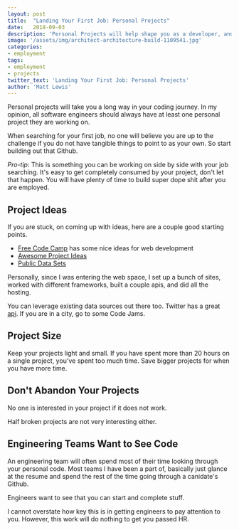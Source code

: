```yaml
---
layout: post
title:  "Landing Your First Job: Personal Projects"
date:   2018-09-03
description: 'Personal Projects will help shape you as a developer, and prove to potential employers that you can walk the walk.'
image: '/assets/img/architect-architecture-build-1109541.jpg'
categories:
- employment
tags:
- employment
- projects
twitter_text: 'Landing Your First Job: Personal Projects'
author: 'Matt Lewis'
---
```


Personal projects will take you a long way in your coding journey.  In my opinion,
all software engineers should always have at least one personal project they are
working on.

When searching for your first job, no one will believe you are up to the challenge
if you do not have tangible things to point to as your own. So start building out
that Github.

_Pro-tip:_ This is something you can be working on side by side with your job
searching. It's easy to get completely consumed by your project, don't let that
happen. You will have plenty of time to build super dope shit after you are
employed.

## Project Ideas

If you are stuck, on coming up with ideas, here are a couple good starting points.

+ [Free Code Camp](https://freecodecamp.org) has some nice ideas for web development
+ [Awesome Project Ideas](https://github.com/karan/Projects)
+ [Public Data Sets](https://github.com/awesomedata/awesome-public-datasets)

Personally, since I was entering the web space, I set up a bunch of sites, worked
with different frameworks, built a couple apis, and did all the hosting.

You can leverage existing data sources out there too. Twitter has a great [api](https://developer.twitter.com/content/developer-twitter/en.html).
If you are in a city, go to some Code Jams.

## Project Size

Keep your projects light and small. If you have spent more than 20 hours on a single
project, you've spent too much time. Save bigger projects for when you have more
time.

## Don't Abandon Your Projects

No one is interested in your project if it does not work.

Half broken projects are not very interesting either.

## Engineering Teams Want to See Code

An engineering team will often spend most of their time looking through your personal
code. Most teams I have been a part of, basically just glance at the resume and spend
the rest of the time going through a canidate's Github.

Engineers want to see that you can start and complete stuff.

I cannot overstate how key this is in getting engineers to pay attention to you.
However, this work will do nothing to get you passed HR.
